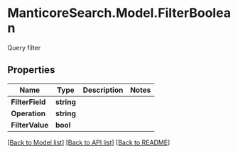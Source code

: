 # ManticoreSearch.Model.FilterBoolean
Query filter

## Properties

Name | Type | Description | Notes
------------ | ------------- | ------------- | -------------
**FilterField** | **string** |  | 
**Operation** | **string** |  | 
**FilterValue** | **bool** |  | 


[[Back to Model list]](../README.md#documentation-for-models) [[Back to API list]](../README.md#documentation-for-api-endpoints) [[Back to README]](../README.md)

